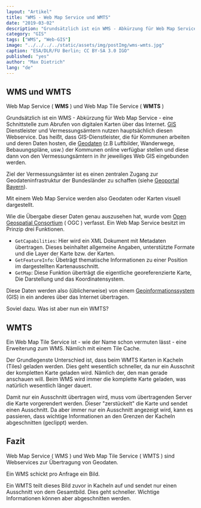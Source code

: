 ```yaml
---
layout: "Artikel"
title: "WMS - Web Map Service und WMTS"
date: "2019-03-02"
description: "Grundsätzlich ist ein WMS - Abkürzung für Web Map Service - eine Schnittstelle zum Abrufen von digitalen Karten über das Internet."
category: "GIS"
tags: ["WMS", "Web-GIS"]
image: "../../../../static/assets/img/postImg/wms-wmts.jpg"
caption: "ESA/DLR/FU Berlin; CC BY-SA 3.0 IGO"
published: "yes"
author: "Max Dietrich"
lang: "de"
---
```


## [](#wms-und-wmts)WMS und WMTS

Web Map Service ( **WMS** ) und Web Map Tile Service ( **WMTS** )

Grundsätzlich ist ein WMS - Abkürzung für Web Map Service - eine Schnittstelle zum Abrufen von digitalen Karten über das Internet. [GIS](/gis/was-ist-gis "Was ist GIS?") Dienstleister und Vermessungsämtern nutzen hauptsächlich diesen Webservice. Das heißt, dass GIS-Dienstleister, die für Kommunen arbeiten und deren Daten hosten, die [Geodaten](/gis/was-sind-geodaten "Was sind Geodaten") (z.B Luftbilder, Wanderwege, Bebauungspläne, usw.) der Kommunen online verfügbar stellen und diese dann von den Vermessungsämtern in ihr jeweiliges Web GIS eingebunden werden.

Ziel der Vermessungsämter ist es einen zentralen Zugang zur Geodateninfrastruktur der Bundesländer zu schaffen (siehe [Geoportal Bayern](https://geoportal.bayern.de/geoportalbayern/ "Geoportal Bayern")).

Mit einem Web Map Service werden also Geodaten oder Karten visuell dargestellt.

Wie die Übergabe dieser Daten genau auszusehen hat, wurde vom [Open Geospatial Consortium](http://www.opengeospatial.org/ "Open Geospatial Consortium") ( OGC ) verfasst. Ein Web Map Service besitzt im Prinzip drei Funktionen.

*   `GetCapabilities`: Hier wird ein XML Dokument mit Metadaten übertragen. Dieses beinhaltet allgemeine Angaben, unterstützte Formate und die Layer der Karte bzw. der Karten.
*   `GetFeatureInfo`: Übeträgt thematische Informationen zu einer Position im dargestellten Kartenausschnitt.
*   `GetMap`: Diese Funktion überträgt die eigentliche georeferenzierte Karte, Die Darstellung und das Koordinatensystem.

Diese Daten werden also (üblicherweise) von einem [Geoinformationssystem](/gis/was-ist-gis "Was ist GIS?") (GIS) in ein anderes über das Internet übertragen.

Soviel dazu. Was ist aber nun ein WMTS?

## [](#wmts)WMTS

Ein Web Map Tile Service ist - wie der Name schon vermuten lässt - eine Erweiterung zum WMS. Nämlich mit einem Tile Cache.

Der Grundlegenste Unterschied ist, dass beim WMTS Karten in Kacheln (Tiles) geladen werden. Dies geht wesentlich schneller, da nur ein Ausschnit der kompletten Karte geladen wird. Nämlich der, den man gerade anschauen will. Beim WMS wird immer die komplette Karte geladen, was natürlich wesentlich länger dauert.

Damit nur ein Ausschnitt übertragen wird, muss vom übertragenden Server die Karte vorgerendert werden. Dieser "zerstückelt" die Karte und sendet einen Ausschnitt. Da aber immer nur ein Ausschnitt angezeigt wird, kann es passieren, dass wichtige Informationen an den Grenzen der Kacheln abgeschnitten (geclippt) werden.

## [](#fazit)Fazit

Web Map Service ( WMS ) und Web Map Tile Service ( WMTS ) sind Webservices zur Übertragung von Geodaten.

Ein WMS schickt pro Anfrage ein Bild.

Ein WMTS teilt dieses Bild zuvor in Kacheln auf und sendet nur einen Ausschnitt von dem Gesamtbild. Dies geht schneller. Wichtige Informationen können aber abgeschnitten werden.
